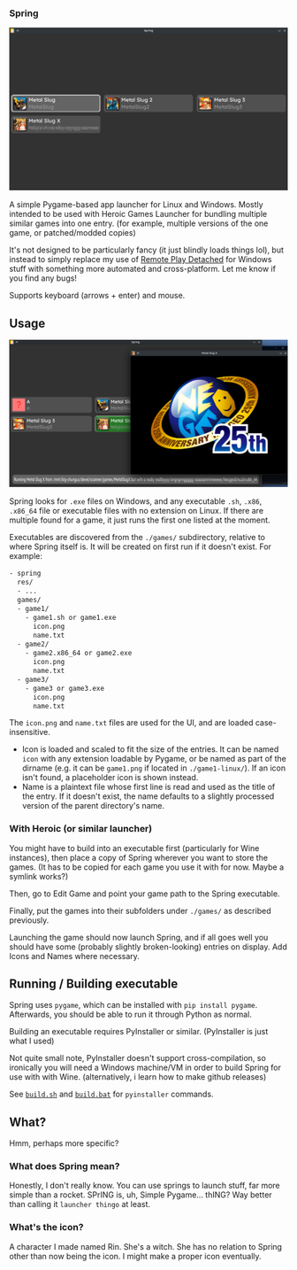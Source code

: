 ### Spring

![main screen](res/s-main.png)

A simple Pygame-based app launcher for Linux and Windows. Mostly intended to be used with Heroic Games Launcher for bundling multiple similar games into one entry. (for example, multiple versions of the one game, or patched/modded copies)

It's not designed to be particularly fancy (it just blindly loads things lol), but instead to simply replace my use of [Remote Play Detached](https://github.com/smaTc/RemotePlayDetached) for Windows stuff with something more automated and cross-platform. Let me know if you find any bugs!

Supports keyboard (arrows + enter) and mouse.

## Usage

![launching metal slug](res/s-launched.png)

Spring looks for `.exe` files on Windows, and any executable `.sh`, `.x86`, `.x86_64` file or executable files with no extension on Linux. If there are multiple found for a game, it just runs the first one listed at the moment.

Executables are discovered from the `./games/` subdirectory, relative to where Spring itself is. It will be created on first run if it doesn't exist.
For example:
```
- spring
  res/
  - ...
  games/
  - game1/
    - game1.sh or game1.exe
      icon.png
      name.txt
  - game2/
    - game2.x86_64 or game2.exe
      icon.png
      name.txt
  - game3/
    - game3 or game3.exe
      icon.png
      name.txt
```
The `icon.png` and `name.txt` files are used for the UI, and are loaded case-insensitive.
- Icon is loaded and scaled to fit the size of the entries. It can be named `icon` with any extension loadable by Pygame, or be named as part of the dirname (e.g. it can be `game1.png` if located in `./game1-linux/`). If an icon isn't found, a placeholder icon is shown instead.
- Name is a plaintext file whose first line is read and used as the title of the entry. If it doesn't exist, the name defaults to a slightly processed version of the parent directory's name.

### With Heroic (or similar launcher)
You might have to build into an executable first (particularly for Wine instances), then place a copy of Spring wherever you want to store the games. (It has to be copied for each game you use it with for now. Maybe a symlink works?)

Then, go to Edit Game and point your game path to the Spring executable.

Finally, put the games into their subfolders under `./games/` as described previously.

Launching the game should now launch Spring, and if all goes well you should have some (probably slightly broken-looking) entries on display. Add Icons and Names where necessary.

## Running / Building executable

Spring uses `pygame`, which can be installed with `pip install pygame`. Afterwards, you should be able to run it through Python as normal.

Building an executable requires PyInstaller or similar. (PyInstaller is just what I used)

Not quite small note, PyInstaller doesn't support cross-compilation, so ironically you will need a Windows machine/VM in order to build Spring for use with with Wine. (alternatively, i learn how to make github releases)

See [`build.sh`](build.sh) and [`build.bat`](build.bat) for `pyinstaller` commands.

## What?
Hmm, perhaps more specific?

### What does Spring mean?
Honestly, I don't really know. You can use springs to launch stuff, far more simple than a rocket. SPrING is, uh, Simple Pygame... thING? Way better than calling it `launcher thingo` at least.

### What's the icon?
A character I made named Rin. She's a witch. She has no relation to Spring other than now being the icon. I might make a proper icon eventually.

